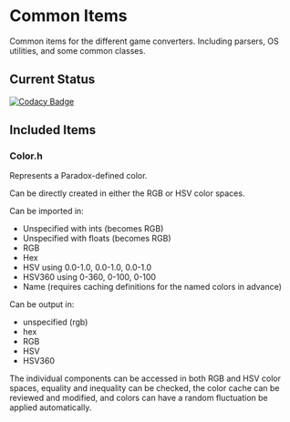 # Common Items
Common items for the different game converters. Including parsers, OS utilities, and some common classes.

## Current Status
[![Codacy Badge](https://app.codacy.com/project/badge/Grade/54be2f027eb040448b8bf89410c7ff3d)](https://www.codacy.com/gh/ParadoxGameConverters/commonItems/dashboard?utm_source=github.com&amp;utm_medium=referral&amp;utm_content=ParadoxGameConverters/commonItems&amp;utm_campaign=Badge_Grade)

## Included Items

### Color.h
Represents a Paradox-defined color.

Can be directly created in either the RGB or HSV color spaces.

Can be imported in:
* Unspecified with ints (becomes RGB)
* Unspecified with floats (becomes RGB)
* RGB
* Hex
* HSV using 0.0-1.0, 0.0-1.0, 0.0-1.0
* HSV360 using 0-360, 0-100, 0-100
* Name (requires caching definitions for the named colors in advance)

Can be output in:
* unspecified (rgb)
* hex
* RGB
* HSV
* HSV360

The individual components can be accessed in both RGB and HSV color spaces, equality and inequality can be checked, the color cache can be reviewed and modified, and colors can have a random fluctuation be applied automatically.
